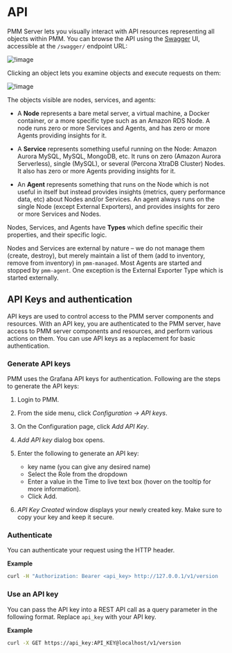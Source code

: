 # API

PMM Server lets you visually interact with API resources representing all objects within PMM. You can browse the API using the [Swagger](https://swagger.io/tools/swagger-ui/) UI, accessible at the `/swagger/` endpoint URL:

![!image](../_images/PMM_Swagger_API_Get_Logs_View.jpg)

Clicking an object lets you examine objects and execute requests on them:

![!image](../_images/PMM_Swagger_API_Get_Logs_Execute.jpg)

The objects visible are nodes, services, and agents:

- A **Node** represents a bare metal server, a virtual machine, a Docker container, or a more specific type such as an Amazon RDS Node. A node runs zero or more Services and Agents, and has zero or more Agents providing insights for it.

- A **Service** represents something useful running on the Node: Amazon Aurora MySQL, MySQL, MongoDB, etc. It runs on zero (Amazon Aurora Serverless), single (MySQL), or several (Percona XtraDB Cluster) Nodes. It also has zero or more Agents providing insights for it.

- An **Agent** represents something that runs on the Node which is not useful in itself but instead provides insights (metrics, query performance data, etc) about Nodes and/or Services. An agent always runs on the single Node (except External Exporters), and provides insights for zero or more Services and Nodes.

Nodes, Services, and Agents have **Types** which define specific their properties, and their specific logic.

Nodes and Services are external by nature – we do not manage them (create, destroy), but merely maintain a list of them (add to inventory, remove from inventory) in `pmm-managed`. Most Agents are started and stopped by `pmm-agent`. One exception is the External Exporter Type which is started externally.


## API Keys and authentication

API keys are used to control access to the PMM server components and resources. With an API key, you are authenticated to the PMM server, have access to PMM server components and resources, and perform various actions on them. You can use API keys as a replacement for basic authentication.

### Generate API keys

PMM uses the Grafana API keys for authentication. Following are the steps to generate the API keys:

1. Login to PMM.
2. From the side menu, click *Configuration  → API keys*.
3. On the Configuration page, click *Add API Key*.
4. *Add API key* dialog box opens.
5. Enter  the following to generate an API key:
    - key name (you can give any desired name)
    - Select the Role from the dropdown 
    - Enter a value in the Time to live text box (hover on the tooltip for more information). 
    - Click Add.

6. *API Key Created* window displays your newly created key. Make sure to copy your key and keep it secure. 

### Authenticate

You can authenticate your request using the HTTP header.

**Example**

```sh
curl -H "Authorization: Bearer <api_key> http://127.0.0.1/v1/version
```

### Use an API key

You can pass the API key into a REST API call as a query parameter in the following format. Replace `api_key` with your API key.

**Example**


```sh
curl -X GET https://api_key:API_KEY@localhost/v1/version
```